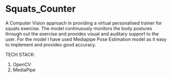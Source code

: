 # Squats_Counter
 
A Computer Vision approach in providing a virtual personalised trainer for squats exercise. The model continuously monitors the body postures through out the exercise and provides visual and auditary support to the user. For the model I have used Mediapipe Pose Estimation model as it easy to implement and provides good accuracy.

TECH STACK:
<ol>
 <li>OpenCV
 <li>MediaPipe
